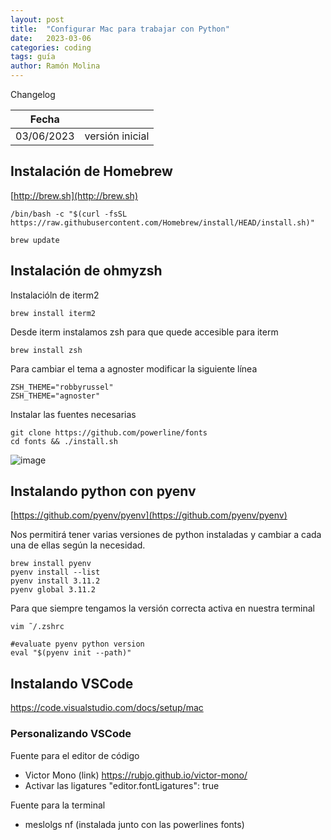 ```yaml
---
layout: post
title:  "Configurar Mac para trabajar con Python"
date:   2023-03-06
categories: coding
tags: guía
author: Ramón Molina
---
```


Changelog

| Fecha  |   |
|---|---|
| 03/06/2023 | versión inicial |


## Instalación de Homebrew
[http://brew.sh](http://brew.sh)

```
/bin/bash -c "$(curl -fsSL https://raw.githubusercontent.com/Homebrew/install/HEAD/install.sh)"
```

```
brew update
```

## Instalación de ohmyzsh
Instalacióln de iterm2
```
brew install iterm2
```
Desde iterm instalamos zsh para que quede accesible para iterm
```
brew install zsh
```

Para cambiar el tema a agnoster modificar la siguiente línea
```
ZSH_THEME="robbyrussel"
ZSH_THEME="agnoster"
```
Instalar las fuentes necesarias
```
git clone https://github.com/powerline/fonts
cd fonts && ./install.sh
```

![image](https://user-images.githubusercontent.com/796634/223115878-5174957d-ef46-4b42-bc5f-ddc1b6650b9a.png)


## Instalando python con pyenv
[https://github.com/pyenv/pyenv](https://github.com/pyenv/pyenv)

Nos permitirá tener varias versiones de python instaladas y cambiar a cada una de ellas según la necesidad.

```
brew install pyenv
pyenv install --list
pyenv install 3.11.2
pyenv global 3.11.2
```
Para que siempre tengamos la versión correcta activa en nuestra terminal
```
vim ˜/.zshrc
```
```
#evaluate pyenv python version
eval "$(pyenv init --path)"
```

## Instalando VSCode
https://code.visualstudio.com/docs/setup/mac

### Personalizando VSCode
Fuente para el editor de código
- Victor Mono (link) https://rubjo.github.io/victor-mono/
- Activar las ligatures
"editor.fontLigatures": true

Fuente para la terminal
- meslolgs nf (instalada junto con las powerlines fonts)


